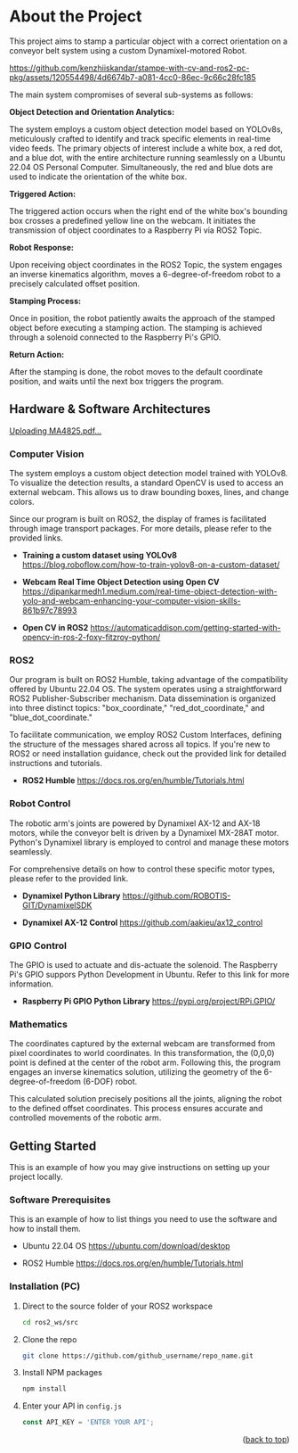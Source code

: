 # About the Project

This project aims to stamp a particular object with a correct orientation on a conveyor belt system using a custom Dynamixel-motored Robot.



https://github.com/kenzhiiskandar/stampe-with-cv-and-ros2-pc-pkg/assets/120554498/4d6674b7-a081-4cc0-86ec-9c66c28fc185



The main system compromises of several sub-systems as follows:

**Object Detection and Orientation Analytics:**

The system employs a custom object detection model based on YOLOv8s, meticulously crafted to identify and track specific elements in real-time video feeds. The primary objects of interest include a white box, a red dot, and a blue dot, with the entire architecture running seamlessly on a Ubuntu 22.04 OS Personal Computer. Simultaneously, the red and blue dots are used to indicate the orientation of the white box.

**Triggered Action:**

The triggered action occurs when the right end of the white box's bounding box crosses a predefined yellow line on the webcam. It initiates the transmission of object coordinates to a Raspberry Pi via ROS2 Topic. 

**Robot Response:**

Upon receiving object coordinates in the ROS2 Topic, the system engages an inverse kinematics algorithm, moves a 6-degree-of-freedom robot to a precisely calculated offset position.

**Stamping Process:**

Once in position, the robot patiently awaits the approach of the stamped object before executing a stamping action. The stamping is achieved through a solenoid connected to the Raspberry Pi's GPIO.

**Return Action:**

After the stamping is done, the robot moves to the default coordinate position, and waits until the next box triggers the program.

## Hardware & Software Architectures

[Uploading MA4825.pdf…]()

### Computer Vision

The system employs a custom object detection model trained with YOLOv8. To visualize the detection results, a standard OpenCV is used to access an external webcam. This allows us to draw bounding boxes, lines, and change colors.

Since our program is built on ROS2, the display of frames is facilitated through image transport packages. For more details, please refer to the provided links.

* **Training a custom dataset using YOLOv8** https://blog.roboflow.com/how-to-train-yolov8-on-a-custom-dataset/

* **Webcam Real Time Object Detection using Open CV** https://dipankarmedh1.medium.com/real-time-object-detection-with-yolo-and-webcam-enhancing-your-computer-vision-skills-861b97c78993

* **Open CV in ROS2** https://automaticaddison.com/getting-started-with-opencv-in-ros-2-foxy-fitzroy-python/

### ROS2 

Our program is built on ROS2 Humble, taking advantage of the compatibility offered by Ubuntu 22.04 OS. The system operates using a straightforward ROS2 Publisher-Subscriber mechanism. Data dissemination is organized into three distinct topics: "box_coordinate," "red_dot_coordinate," and "blue_dot_coordinate."

To facilitate communication, we employ ROS2 Custom Interfaces, defining the structure of the messages shared across all topics. If you're new to ROS2 or need installation guidance, check out the provided link for detailed instructions and tutorials.

* **ROS2 Humble** https://docs.ros.org/en/humble/Tutorials.html

### Robot Control
The robotic arm's joints are powered by Dynamixel AX-12 and AX-18 motors, while the conveyor belt is driven by a Dynamixel MX-28AT motor. Python's Dynamixel library is employed to control and manage these motors seamlessly.

For comprehensive details on how to control these specific motor types, please refer to the provided link.

* **Dynamixel Python Library** https://github.com/ROBOTIS-GIT/DynamixelSDK

* **Dynamixel AX-12 Control** https://github.com/aakieu/ax12_control

### GPIO Control
The GPIO is used to actuate and dis-actuate the solenoid. The Raspberry Pi's GPIO suppors Python Development in Ubuntu. Refer to this link for more information. 

* **Raspberry Pi GPIO Python Library** https://pypi.org/project/RPi.GPIO/

### Mathematics

The coordinates captured by the external webcam are transformed from pixel coordinates to world coordinates. In this transformation, the (0,0,0) point is defined at the center of the robot arm. Following this, the program engages an inverse kinematics solution, utilizing the geometry of the 6-degree-of-freedom (6-DOF) robot.

This calculated solution precisely positions all the joints, aligning the robot to the defined offset coordinates. This process ensures accurate and controlled movements of the robotic arm.

## Getting Started

This is an example of how you may give instructions on setting up your project locally.

### Software Prerequisites

This is an example of how to list things you need to use the software and how to install them.
* Ubuntu 22.04 OS https://ubuntu.com/download/desktop

* ROS2 Humble https://docs.ros.org/en/humble/Tutorials.html

### Installation (PC)

1. Direct to the source folder of your ROS2 workspace
   ```sh
   cd ros2_ws/src
   ```
3. Clone the repo
   ```sh
   git clone https://github.com/github_username/repo_name.git
   ```
4. Install NPM packages
   ```sh
   npm install
   ```
5. Enter your API in `config.js`
   ```js
   const API_KEY = 'ENTER YOUR API';
   ```

<p align="right">(<a href="#readme-top">back to top</a>)</p>

